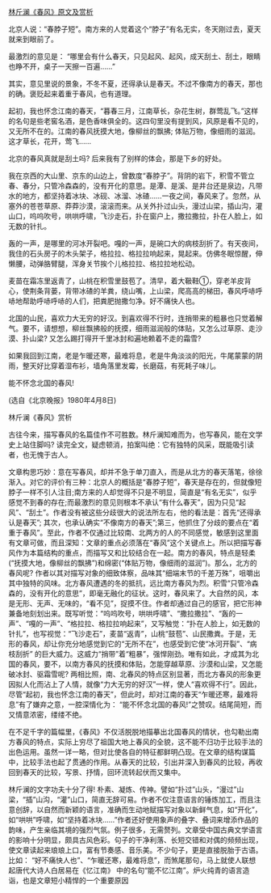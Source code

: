 [林斤澜《春风》原文及赏析](https://www.vrrw.net/wx/9213.html)

北京人说：“春脖子短”。南方来的人觉着这个“脖子”有名无实，冬天刚过去，夏天就来到眼前了。

最激烈的意见是： “哪里会有什么春天，只见起风、起风，成天刮土、刮土，眼睛也睁不开，桌子一天擦一百遍……”

其实，意见里说的景象，不冬不夏，还得承认是春天。不过不像南方的春天，那也的确。褒贬起来着重于春风，也有道理。

起初，我也怀念江南的春天，“暮春三月，江南草长，杂花生树，群莺乱飞。”这样的名句是些老窖名酒，是色香味俱全的。这四句里没有提到风，风原是看不见的，又无所不在的。江南的春风抚摸大地，像柳丝的飘拂; 体贴万物，像细雨的滋润。这才草长，花开，莺飞……

北京的春风真就是刮土吗? 后来我有了别样的体会，那是下乡的好处。



我在京西的大山里、京东的山边上，曾数度“春脖子”。背阴的岩下，积雪不管立春、春分，只管冷森森的，没有开化的意思。是潭、是溪、是井台还是泉边，凡带水的地方，都坚持着冰块、冰砚、冰溜、冰碴……一夜之间，春风来了。忽然，从塞外的苍苍草原、莽莽沙漠，滚滚而来。从关外扑过山头，漫过山梁，插山沟，灌山口，呜呜吹号，哄哄呼啸，飞沙走石，扑在窗户上，撒拉撒拉，扑在人脸上，如无数的针扎。

轰的一声，是哪里的河冰开裂吧。嘎的一声，是碗口大的病枝刮折了。有天夜间，我住的石头房子的木头架子，格拉拉、格拉拉响起来，晃起来。仿佛冬眠惊醒，伸懒腰，动弹胳臂腿，浑身关节挨个儿格拉拉、格拉拉地松动。

麦苗在霜冻里返青了，山桃在积雪里鼓苞了。清早，着大靸鞋①，穿老羊皮背心，使荆条背蒌，背带冰碴的羊粪，绕山嘴，上山梁，爬高高的梯田，春风呼哧呼哧地帮助呼哧呼哧的人们，把粪肥抛撒匀净。好不痛快人也。

北国的山民，喜欢力大无穷的好汉。到喜欢得不行时，连捎带来的粗暴也只觉着解气。要不，请想想，柳丝飘拂般的抚摸，细雨滋润般的体贴，又怎么过草原、走沙漠、扑山梁? 又怎么踢打得开千里冰封和遍地赖着不走的霜雪?

如果我回到江南，老是乍暖还寒，最难将息，老是牛角淡淡的阳光，牛尾蒙蒙的阴雨，整天好比穿着湿布衫，墙角落里发霉，长磨菇，有死耗子味儿。

能不怀念北国的春风!

(选自《北京晚报》1980年4月8日)

林斤澜《春风》赏析

古往今来，描写春风的名篇佳作不可胜数。林斤澜知难而为，也写春风，能在文学史上站住脚吗? 读完全文，疑虑顿消，拍案叫绝：它有独特的风采，既能吸引读者，也无愧于古人。

文章构思巧妙：意在写春风，却并不急于单刀直入，而是从北方的春天落笔，徐徐渐入。对它的评价有三种：北京人的概括是“春脖子短”，春天是存在的，但就像短脖子一样不引人注目;南方来的人却觉得不只是不明显，简直是“有名无实”，似乎感觉不到春的存在;而最激烈的意见则根本不承认“有什么春天”，因为只见“起风”、“刮土”。作者没有被这些分歧很大的说法所左右，他的看法是：首先“还得承认是春天”; 其次，也承认确实“不像南方的春天”;第三，他抓住了分歧的要点在“着重于春风”。至此，作者不仅通过比较南、北两方的人的不同感觉，敏感到这里面有文章可做，而且深知：文章的重点必须落在“春风”这个关键点上。所以把描写春风作为本篇结构的重点，而描写又和比较结合在一起。南方的春风，特点是轻柔(“抚摸大地，像柳丝的飘拂”)和绵密(“体贴万物，像细雨的滋润”)。那么，北方的春风呢? 作者以其对描写对象的细致体察，品味其“细端末节的千差万殊”，咀嚼出其中独特的风味。北方春风遭遇的冬的抵抗，远比南方春风为烈。积雪“只管冷森森的，没有开化的意思”，即毫无融化的征状。这时，春风来了。大自然的风，本是无形、无声、无味的，“看不见”，捉摸不住。作者却通过自己的感官，把它形神兼备地刻划出来。既写听觉：“呜呜吹号，哄哄呼啸”、“撒拉撒拉”、“轰的一声”、“嘎的一声”、“格拉拉、格拉拉响起来”，又写触觉：“扑在人脸上，如无数的针扎”，也写视觉：“飞沙走石”，麦苗“返青”，山桃“鼓苞”、山民撒粪。于是，无形的春风，却让你充分地感觉到它的“无所不在”，也感受到它使“冰河开裂”、“病枝刮折” 的巨大威力。这威力“捎带”着“粗暴”，强悍刚劲。唯有如此，才成其为北国的春风，要不，以南方春风的抚摸和体贴，怎能穿越草原、沙漠和山梁，又怎能破冰封、驱霜雪呢? 两相比照，南、北春风的特点区别显著，而北方春风的形象更因拟人化而沾上了人情，就像“力大无穷的好汉”一样，使人“喜欢得不行”。因此，尽管“起初，我也怀念江南的春天”，但此时，却对江南的春天“乍暖还寒，最难将息”有了嫌弃之意，一腔深情化为： “能不怀念北国的春风!”之赞叹。结尾简短，而又情意浓密，缕缕不绝。

在不足千字的篇幅里，《春风》不仅活脱脱地描摹出北国春风的情状，也勾勒出南方春风的特点，实际上穷尽了祖国大地上春风的全貌，这不能不归功于比较手法的出色运用。虽然一详一略，但对比使各自的特征都鲜明凸现。在文章的结构谋篇中，比较手法也起了贯通的作用。从春天的比较，引出并深入到春风的比较，再收回到春天的比较，写景、抒情，回环流转起伏而又集中。

林斤澜的文字功夫十分了得! 朴素、凝炼、传神。譬如“扑过”山头，“漫过”山梁，“插”山沟，“灌”山口，简直无辞可易。作者不仅注意语言的锤炼加工，而且注意创辞，以自然而新颖的语言，准确而生动地赋描写对象以新鲜气息，如“开化”，如“哄哄”呼啸，如“坚持着冰块……”作者还好使用象声的叠字、叠词来增添作品的韵味，产生亲临其境的强烈气氛。例子很多，无需赘列。文章受中国古典文学语言的影响十分明显，颇具古风色彩。句子的干净利落、长短交错和对偶的频频出现，使文章读起来琅琅上口，富有节奏感、音乐美。不少句子，更是直接脱胎于古语。比如： “好不痛快人也”、“乍暖还寒，最难将息”，而煞尾那句，马上就使人联想起唐代大诗人白居易在《忆江南》 中的名句“能不忆江南”。炉火纯青的语言造诣，也是文章短小精悍的一个重要原因


